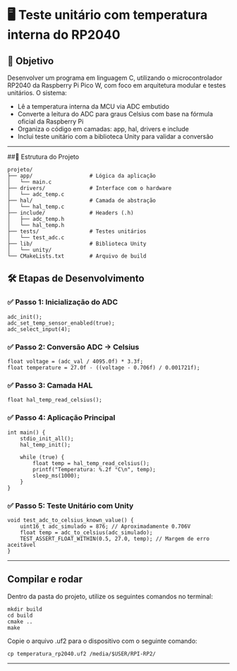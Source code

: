 # 🖥️ Teste unitário com temperatura interna do RP2040

## 🎯 Objetivo

Desenvolver um programa em linguagem C, utilizando o microcontrolador RP2040 da Raspberry Pi Pico W, com foco em arquitetura modular e testes unitários. O sistema:

- Lê a temperatura interna da MCU via ADC embutido
- Converte a leitura do ADC para graus Celsius com base na fórmula oficial da Raspberry Pi
- Organiza o código em camadas: app, hal, drivers e include
- Inclui teste unitário com a biblioteca Unity para validar a conversão

---

##📁 Estrutura do Projeto

```
projeto/
├── app/                  # Lógica da aplicação
│   └── main.c
├── drivers/              # Interface com o hardware
│   └── adc_temp.c
├── hal/                  # Camada de abstração
│   └── hal_temp.c
├── include/              # Headers (.h)
│   ├── adc_temp.h
│   └── hal_temp.h
├── tests/                # Testes unitários
│   └── test_adc.c
├── lib/                  # Biblioteca Unity
│   └── unity/
└── CMakeLists.txt        # Arquivo de build
```

## 🛠️ Etapas de Desenvolvimento

### ✅ Passo 1: Inicialização do ADC

```
adc_init();
adc_set_temp_sensor_enabled(true);
adc_select_input(4);
```

### ✅ Passo 2: Conversão ADC → Celsius

```
float voltage = (adc_val / 4095.0f) * 3.3f;
float temperature = 27.0f - ((voltage - 0.706f) / 0.001721f);
```

### ✅ Passo 3: Camada HAL

```
float hal_temp_read_celsius();
```

### ✅ Passo 4: Aplicação Principal

```
int main() {
    stdio_init_all();
    hal_temp_init();

    while (true) {
        float temp = hal_temp_read_celsius();
        printf("Temperatura: %.2f °C\n", temp);
        sleep_ms(1000);
    }
}
```

### ✅ Passo 5: Teste Unitário com Unity

```
void test_adc_to_celsius_known_value() {
    uint16_t adc_simulado = 876; // Aproximadamente 0.706V
    float temp = adc_to_celsius(adc_simulado);
    TEST_ASSERT_FLOAT_WITHIN(0.5, 27.0, temp); // Margem de erro aceitável
}
```

---

## Compilar e rodar

Dentro da pasta do projeto, utilize os seguintes comandos no terminal:

```
mkdir build
cd build
cmake ..
make
```

Copie o arquivo .uf2 para o dispositivo com o seguinte comando:

```
cp temperatura_rp2040.uf2 /media/$USER/RPI-RP2/
```

---